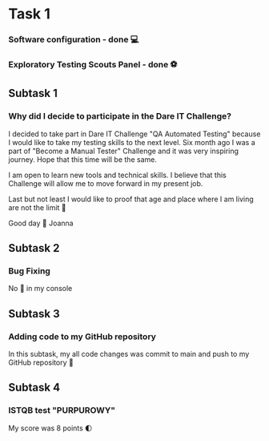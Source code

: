 # Task 1
### Software configuration - done :computer:
### Exploratory Testing Scouts Panel - done :soccer:
## Subtask 1
### Why did I decide to participate in the Dare IT Challenge?
I decided to take part in Dare IT Challenge "QA Automated Testing" because I would like to take my testing skills to the next level. Six month ago I was a part of "Become a Manual Tester" Challenge and it was very inspiring journey. Hope that this time will be the same.

I am open to learn new tools and technical skills. I believe that this Challenge will allow me to move forward in my present job.

Last but not least I would like to proof that age and place where I am living are not the limit :rocket:

Good day :deciduous_tree: Joanna
## Subtask 2
### Bug Fixing
No :bug: in my console 
## Subtask 3
### Adding code to my GitHub repository
In this subtask, my all code changes was commit to main and push to my GitHub repository :muscle:
## Subtask 4
### ISTQB test "PURPUROWY"
My score was 8 points :first_quarter_moon: